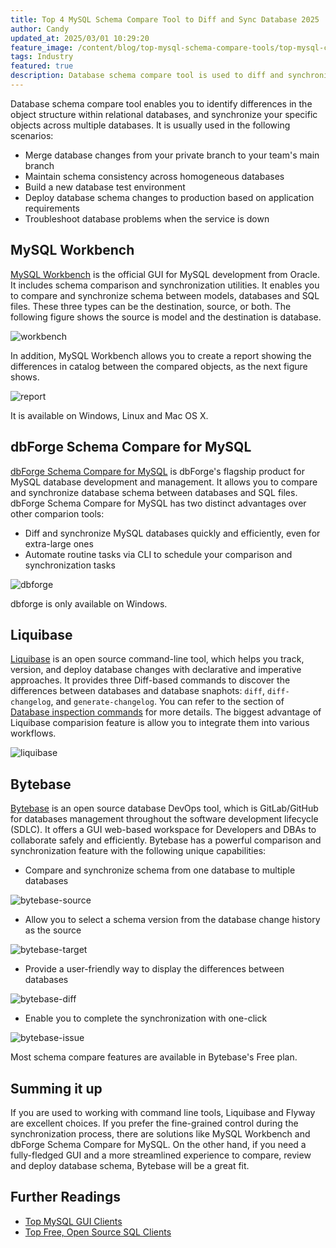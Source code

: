 ```yaml
---
title: Top 4 MySQL Schema Compare Tool to Diff and Sync Database 2025
author: Candy
updated_at: 2025/03/01 10:29:20
feature_image: /content/blog/top-mysql-schema-compare-tools/top-mysql-compare-tools.webp
tags: Industry
featured: true
description: Database schema compare tool is used to diff and synchronize schemas between databases. This article reviews the top 5 common tools in this category.
---
```


Database schema compare tool enables you to identify differences in the object structure within relational databases, and synchronize your specific objects across multiple databases. It is usually used in the following scenarios:

- Merge database changes from your private branch to your team's main branch
- Maintain schema consistency across homogeneous databases
- Build a new database test environment
- Deploy database schema changes to production based on application requirements
- Troubleshoot database problems when the service is down

## MySQL Workbench

[MySQL Workbench](https://dev.mysql.com/doc/workbench/en/) is the official GUI for MySQL development from Oracle. It includes schema comparison and synchronization utilities. It enables you to compare and synchronize schema between models, databases and SQL files. These three types can be the destination, source, or both. The following figure shows the source is model and the destination is database.

![workbench](/content/blog/top-mysql-schema-compare-tools/workbench.webp)

In addition, MySQL Workbench allows you to create a report showing the differences in catalog between the compared objects, as the next figure shows.

![report](/content/blog/top-mysql-schema-compare-tools/catalog-report.webp)

It is available on Windows, Linux and Mac OS X.

## dbForge Schema Compare for MySQL

[dbForge Schema Compare for MySQL](https://www.devart.com/dbforge/mysql/schemacompare/) is dbForge's flagship product for MySQL database development and management. It allows you to compare and synchronize database schema between databases and SQL files. dbForge Schema Compare for MySQL has two distinct advantages over other comparion tools:

- Diff and synchronize MySQL databases quickly and efficiently, even for extra-large ones
- Automate routine tasks via CLI to schedule your comparison and synchronization tasks

![dbforge](/content/blog/top-mysql-schema-compare-tools/dbforge.webp)

dbforge is only available on Windows.

## Liquibase

[Liquibase](https://www.liquibase.com/) is an open source command-line tool, which helps you track, version, and deploy database changes with declarative and imperative approaches. It provides three Diff-based commands to discover the differences between databases and database snaphots: `diff`, `diff-changelog`, and `generate-changelog`. You can refer to the section of [Database inspection commands](https://docs.liquibase.com/commands/home.html#database-inspection-commands) for more details. The biggest advantage of Liquibase comparision feature is allow you to integrate them into various workflows.

![liquibase](/content/blog/top-mysql-schema-compare-tools/liquibase.webp)

## Bytebase

[Bytebase](/) is an open source database DevOps tool, which is GitLab/GitHub for databases management throughout the software development lifecycle (SDLC). It offers a GUI web-based workspace for Developers and DBAs to collaborate safely and efficiently. Bytebase has a powerful comparison and synchronization feature with the following unique capabilities:

- Compare and synchronize schema from one database to multiple databases

![bytebase-source](/content/blog/top-mysql-schema-compare-tools/bytebase-source.webp)

- Allow you to select a schema version from the database change history as the source

![bytebase-target](/content/blog/top-mysql-schema-compare-tools/bytebase-target.webp)

- Provide a user-friendly way to display the differences between databases

![bytebase-diff](/content/blog/top-mysql-schema-compare-tools/bytebase-diff.webp)

- Enable you to complete the synchronization with one-click

![bytebase-issue](/content/blog/top-mysql-schema-compare-tools/bytebase-issue.webp)

Most schema compare features are available in Bytebase's Free plan.

## Summing it up

If you are used to working with command line tools, Liquibase and Flyway are excellent choices. If you prefer the fine-grained control during the synchronization process, there are solutions like MySQL Workbench and dbForge Schema Compare for MySQL. On the other hand, if you need a fully-fledged GUI and a more streamlined experience to compare, review and deploy database schema, Bytebase will be a great fit.

## Further Readings

- [Top MySQL GUI Clients](/blog/top-mysql-gui-client)
- [Top Free, Open Source SQL Clients](/blog/top-open-source-sql-clients)
